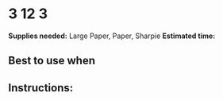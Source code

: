 # 3 12 3
**Supplies needed:** Large Paper, Paper, Sharpie
**Estimated time:**

## Best to use when

## Instructions:
